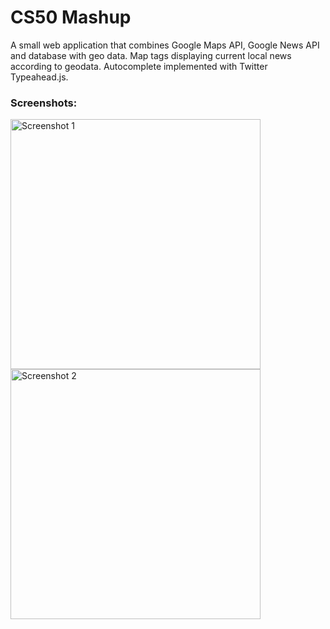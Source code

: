 # CS50 Mashup
A small web application that combines Google Maps API, Google News API and database with geo data.
Map tags displaying current local news according to geodata.
Autocomplete implemented with Twitter Typeahead.js.

### Screenshots:
<img src="/readme/screen1.jpg" alt="Screenshot 1" width="400"/>
<img src="/readme/screen2.jpg" alt="Screenshot 2" width="400"/>